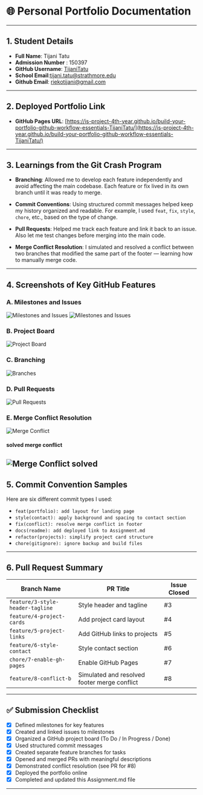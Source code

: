 # 🌐 Personal Portfolio Documentation

---

## 1. Student Details

- **Full Name**: Tijani Tatu  
- **Admission Number** : 150397
- **GitHub Username**: [TijaniTatu](https://github.com/TijaniTatu)  
- **School Email**:tijani.tatu@strathmore.edu
- **Github Email**: riekotijani@gmail.com

---

## 2. Deployed Portfolio Link

- **GitHub Pages URL**: [https://is-project-4th-year.github.io/build-your-portfolio-github-workflow-essentials-TijaniTatu/](https://is-project-4th-year.github.io/build-your-portfolio-github-workflow-essentials-TijaniTatu/)

---

## 3. Learnings from the Git Crash Program

- **Branching**: Allowed me to develop each feature independently and avoid affecting the main codebase. Each feature or fix lived in its own branch until it was ready to merge.

- **Commit Conventions**: Using structured commit messages helped keep my history organized and readable. For example, I used `feat`, `fix`, `style`, `chore`, etc., based on the type of change.

- **Pull Requests**: Helped me track each feature and link it back to an issue. Also let me test changes before merging into the main code.

- **Merge Conflict Resolution**: I simulated and resolved a conflict between two branches that modified the same part of the footer — learning how to manually merge code.

---

## 4. Screenshots of Key GitHub Features


### A. Milestones and Issues
![Milestones and Issues](images/milestones-issues.png)
![Milestones and Issues](images/milestone-issue.png)
### B. Project Board
![Project Board](images/project-board.png)

### C. Branching
![Branches](images/branches.png)

### D. Pull Requests
![Pull Requests](images/pull-requests.png)

### E. Merge Conflict Resolution
![Merge Conflict](images/merge-conflict.png)
#### solved merge conflict
![Merge Conflict solved](images/merge-conflict-solved.png)
---

## 5. Commit Convention Samples

Here are six different commit types I used:

- `feat(portfolio): add layout for landing page`
- `style(contact): apply background and spacing to contact section`
- `fix(conflict): resolve merge conflict in footer`
- `docs(readme): add deployed link to Assignment.md`
- `refactor(projects): simplify project card structure`
- `chore(gitignore): ignore backup and build files`

---

## 6. Pull Request Summary

| Branch Name | PR Title | Issue Closed |
|-------------|----------|--------------|
| `feature/3-style-header-tagline` | Style header and tagline | #3 |
| `feature/4-project-cards` | Add project card layout | #4 |
| `feature/5-project-links` | Add GitHub links to projects | #5 |
| `feature/6-style-contact` | Style contact section | #6 |
| `chore/7-enable-gh-pages` | Enable GitHub Pages | #7 |
| `feature/8-conflict-b` | Simulated and resolved footer merge conflict | #8 |

---

## ✅ Submission Checklist

- [x] Defined milestones for key features  
- [x] Created and linked issues to milestones  
- [x] Organized a GitHub project board (To Do / In Progress / Done)  
- [x] Used structured commit messages  
- [x] Created separate feature branches for tasks  
- [x] Opened and merged PRs with meaningful descriptions  
- [x] Demonstrated conflict resolution (see PR for #8)  
- [x] Deployed the portfolio online  
- [x] Completed and updated this Assignment.md file

---


